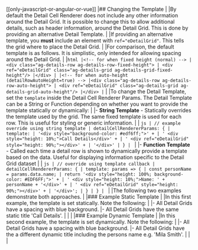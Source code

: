 [[only-javascript-or-angular-or-vue]]
|## Changing the Template
|
|By default the Detail Cell Renderer does not include any other information around the Detail Grid. It is possible to change this to allow additional details, such as header information, around the Detail Grid. This is done by providing an alternative Detail Template.
|
|If providing an alternative template, you **must** include an element with `ref="eDetailGrid"`. This tells the grid where to place the Detail Grid.
|
|For comparison, the default template is as follows. It is simplistic, only intended for allowing spacing around the Detail Grid.
|
|`html |<!-- for when fixed height (normal) --> |<div class="ag-details-row ag-details-row-fixed-height"> | <div ref="eDetailGrid" class="ag-details-grid ag-details-grid-fixed-height"/> |</div> | |<!-- for when auto-height (detailRowAutoHeight=true) --> |<div class="ag-details-row ag-details-row-auto-height"> | <div ref="eDetailGrid" class="ag-details-grid ag-details-grid-auto-height"/> |</div> |`
|
|To change the Detail Template, set the `template` inside the Detail Cell Renderer Params. The Detail Template can be a String or Function depending on whether you want to provide the template statically or dynamically:
|
|- **String Template** - Statically overrides the template used by the grid. The same fixed template is used for each row. This is useful for styling or generic information.
|
| `js | // example override using string template | detailCellRendererParams: { | template: | '<div style="background-color: #edf6ff;">' + | ' <div style="height: 10%;">Call Details</div>' + | ' <div ref="eDetailGrid" style="height: 90%;"></div>' + | '</div>' | } | `
|
|- **Function Template** - Called each time a detail row is shown to dynamically provide a template based on the data. Useful for displaying information specific to the Detail Grid dataset
|
| `js | // override using template callback | detailCellRendererParams: { | template: params => { | const personName = params.data.name; | return '<div style="height: 100%; background-color: #EDF6FF;">' + | ' <div style="height: 10%;">Name: ' + personName + '</div>' + | ' <div ref="eDetailGrid" style="height: 90%;"></div>' + | '</div>'; | } | } | `
|
|The following two examples demonstrate both approaches.
|
|### Example Static Template
|
|In this first example, the template is set statically. Note the following:
|
|- All Detail Grids have a spacing with blue background.
|- All Detail Grids have the same static title 'Call Details'.
|
|<grid-example title='Customising via String Template' name='string-template-customisation' type='generated' options='{ "enterprise": true, "exampleHeight": 550, "modules": ["clientside", "masterdetail", "menu", "columnpanel"] }'></grid-example>
|
|### Example Dynamic Template
|
|In this second example, the template is set dynamically. Note the following:
|
|- All Detail Grids have a spacing with blue background.
|- All Detail Grids have the a different dynamic title including the persons name e.g. 'Mila Smith'.
|
|<grid-example title='Customising via Template Callback' name='template-callback-customisation' type='generated' options='{ "enterprise": true, "exampleHeight": 550, "modules": ["clientside", "masterdetail", "menu", "columnpanel"] }'></grid-example>
|
